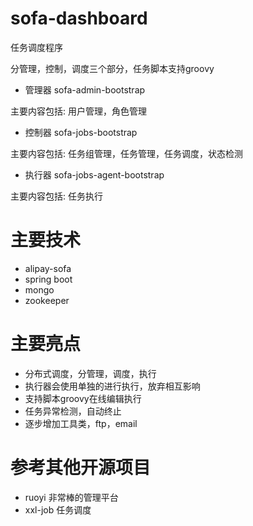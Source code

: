 # sofa-dashboard

任务调度程序

分管理，控制，调度三个部分，任务脚本支持groovy

- 管理器 sofa-admin-bootstrap

主要内容包括: 用户管理，角色管理

- 控制器 sofa-jobs-bootstrap

主要内容包括: 任务组管理，任务管理，任务调度，状态检测


- 执行器 sofa-jobs-agent-bootstrap

主要内容包括: 任务执行

# 主要技术

- alipay-sofa
- spring boot
- mongo
- zookeeper

# 主要亮点

- 分布式调度，分管理，调度，执行
- 执行器会使用单独的进行执行，放弃相互影响
- 支持脚本groovy在线编辑执行
- 任务异常检测，自动终止
- 逐步增加工具类，ftp，email


# 参考其他开源项目

- ruoyi 非常棒的管理平台
- xxl-job 任务调度
